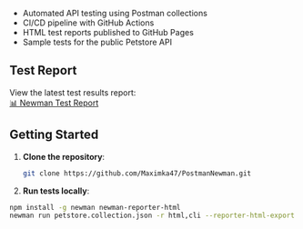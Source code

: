 - Automated API testing using Postman collections
- CI/CD pipeline with GitHub Actions
- HTML test reports published to GitHub Pages
- Sample tests for the public Petstore API

## Test Report

View the latest test results report:  
[📊 Newman Test Report](https://maximka47.github.io/PostmanNewman/)

## Getting Started

1. **Clone the repository**:
   ```bash
   git clone https://github.com/Maximka47/PostmanNewman.git
2. **Run tests locally**:

  ```bash
  npm install -g newman newman-reporter-html
  newman run petstore.collection.json -r html,cli --reporter-html-export report.html
